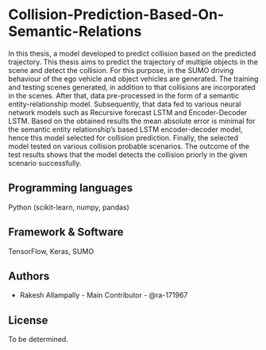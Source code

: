 # Collision-Prediction-Based-On-Semantic-Relations

In this thesis, a model developed to predict collision based on the predicted trajectory.
This thesis aims to predict the trajectory of multiple objects in the scene and detect
the collision. For this purpose, in the SUMO driving behaviour of the ego vehicle
and object vehicles are generated. The training and testing scenes generated, in
addition to that collisions are incorporated in the scenes. After that, data pre-processed in the form of a semantic entity-relationship model. Subsequently, that
data fed to various neural network models such as Recursive forecast LSTM and
Encoder-Decoder LSTM.
Based on the obtained results the mean absolute error is minimal for the semantic
entity relationship’s based LSTM encoder-decoder model, hence this model selected for collision prediction.
Finally, the selected model tested on various collision probable scenarios. The
outcome of the test results shows that the model detects the collision priorly in
the given scenario successfully.

## Programming languages
Python (scikit-learn, numpy, pandas)

## Framework & Software
TensorFlow, Keras, SUMO

## Authors
- Rakesh Allampally - Main Contributor - @ra-171967


## License
To be determined.

